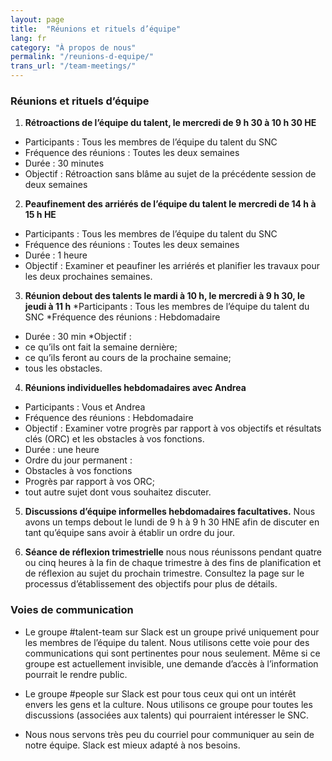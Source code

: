 ```yaml
---
layout: page
title:  "Réunions et rituels d’équipe"
lang: fr
category: "À propos de nous"
permalink: "/reunions-d-equipe/"
trans_url: "/team-meetings/"
---
```


### Réunions et rituels d’équipe

1. **Rétroactions de l’équipe du talent, le mercredi de 9 h 30 à 10 h 30 HE**
* Participants : Tous les membres de l’équipe du talent du SNC
* Fréquence des réunions : Toutes les deux semaines
* Durée : 30 minutes
* Objectif : Rétroaction sans blâme au sujet de la précédente session de deux semaines

2. **Peaufinement des arriérés de l’équipe du talent le mercredi de 14 h à 15 h HE**
* Participants : Tous les membres de l’équipe du talent du SNC
* Fréquence des réunions : Toutes les deux semaines
* Durée : 1 heure
* Objectif : Examiner et peaufiner les arriérés et planifier les travaux pour les deux prochaines semaines.

3. **Réunion debout des talents le mardi à 10 h, le mercredi à 9 h 30, le jeudi à 11 h**
*Participants : Tous les membres de l’équipe du talent du SNC
*Fréquence des réunions : Hebdomadaire
* Durée : 30 min
*Objectif :
* ce qu’ils ont fait la semaine dernière;
* ce qu’ils feront au cours de la prochaine semaine;
* tous les obstacles.

4. **Réunions individuelles hebdomadaires avec Andrea**
* Participants : Vous et Andrea
* Fréquence des réunions : Hebdomadaire
* Objectif : Examiner votre progrès par rapport à vos objectifs et résultats clés (ORC) et les obstacles à vos fonctions.
* Durée : une heure
* Ordre du jour permanent :
* Obstacles à vos fonctions
* Progrès par rapport à vos ORC;
* tout autre sujet dont vous souhaitez discuter.

5. **Discussions d’équipe informelles hebdomadaires facultatives.** Nous avons un temps debout le lundi de 9 h à 9 h 30 HNE afin de discuter en tant qu’équipe sans avoir à établir un ordre du jour.

6. **Séance de réflexion trimestrielle** nous nous réunissons pendant quatre ou cinq heures à la fin de chaque trimestre à des fins de planification et de réflexion au sujet du prochain trimestre. Consultez la page sur le processus d’établissement des objectifs pour plus de détails.

### Voies de communication

* Le groupe #talent-team sur Slack est un groupe privé uniquement pour les membres de l’équipe du talent. Nous utilisons cette voie pour des communications qui sont pertinentes pour nous seulement. Même si ce groupe est actuellement invisible, une demande d’accès à l’information pourrait le rendre public.

* Le groupe #people sur Slack est pour tous ceux qui ont un intérêt envers les gens et la culture. Nous utilisons ce groupe pour toutes les discussions (associées aux talents) qui pourraient intéresser le SNC.

* Nous nous servons très peu du courriel pour communiquer au sein de notre équipe. Slack est mieux adapté à nos besoins.







